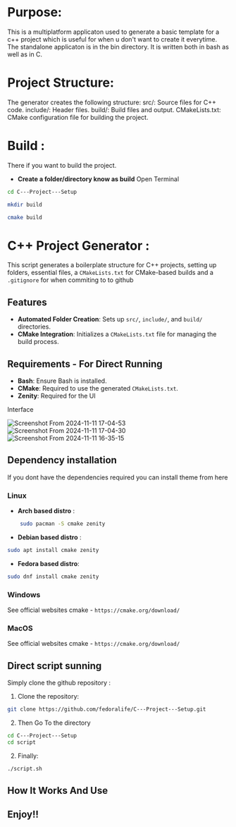 # Purpose: 
This is a multiplatform applicaton used to generate a basic template for a c++ project which is useful for when u don't want to create it everytime.
The standalone applicaton is in the bin directory.
It is written both in bash as well as in C. 

# Project Structure: 
The generator creates the following structure:
    src/: Source files for C++ code.
    include/: Header files.
    build/: Build files and output.
    CMakeLists.txt: CMake configuration file for building the project.

# Build :
There if you want to build the project.
- **Create a folder/directory know as build**
Open Terminal
```sh
cd C---Project---Setup
```
```sh
mkdir build
```
```sh 
cmake build
```

# C++ Project Generator : 

This script generates a boilerplate structure for C++ projects, setting up folders, essential files, a `CMakeLists.txt` for CMake-based builds and a `.gitignore` for when commiting to to github

## Features
- **Automated Folder Creation**: Sets up `src/`, `include/`, and `build/` directories.
- **CMake Integration**: Initializes a `CMakeLists.txt` file for managing the build process.

## Requirements - For Direct Running
- **Bash**: Ensure Bash is installed.
- **CMake**: Required to use the generated `CMakeLists.txt`.
- **Zenity**: Required for the UI

Interface

![Screenshot From 2024-11-11 17-04-53](https://github.com/user-attachments/assets/71cf47f9-1ad3-4fd2-be31-49a9b4b99310)
![Screenshot From 2024-11-11 17-04-30](https://github.com/user-attachments/assets/4de70fd9-47db-45d7-9e9e-827496b0d19e)
![Screenshot From 2024-11-11 16-35-15](https://github.com/user-attachments/assets/05b72607-23c9-46e8-8c8e-01e75879ddb3)


## Dependency installation

If you dont have the dependencies required you can install theme from here
### Linux
- **Arch based distro** :
```sh
    sudo pacman -S cmake zenity
```
- **Debian based distro** :
 ```sh
sudo apt install cmake zenity
```
- **Fedora based distro**:
```sh
sudo dnf install cmake zenity
```
### Windows
See official websites
cmake - `https://cmake.org/download/`

### MacOS
See official websites
cmake - `https://cmake.org/download/`

## Direct script sunning 

Simply clone the github repository : 
1. Clone the repository:
```sh
git clone https://github.com/fedoralife/C---Project---Setup.git
```
2. Then Go To the directory
```sh
cd C---Project---Setup
cd script
```
2. Finally:
```sh
./script.sh
```
## How It Works And Use



## Enjoy!!

